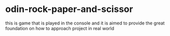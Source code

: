 # odin-rock-paper-and-scissor

this is game that is played in the console and it is aimed to provide the great foundation on how to approach project in real world
